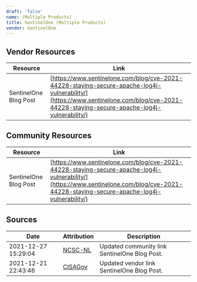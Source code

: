 ```yaml
---
draft: 'false'
name: (Multiple Products)
title: SentinelOne (Multiple Products)
vendor: SentinelOne
---
```


## Vendor Resources
| Resource | Link |
| --- | --- |
| SentinelOne Blog Post | [https://www.sentinelone.com/blog/cve-2021-44228-staying-secure-apache-log4j-vulnerability/](https://www.sentinelone.com/blog/cve-2021-44228-staying-secure-apache-log4j-vulnerability/) |

## Community Resources
| Resource | Link |
| --- | --- |
| SentinelOne Blog Post | [https://www.sentinelone.com/blog/cve-2021-44228-staying-secure-apache-log4j-vulnerability/](https://www.sentinelone.com/blog/cve-2021-44228-staying-secure-apache-log4j-vulnerability/) |


## Sources
| Date | Attribution | Description |
| --- | --- | --- |
| 2021-12-27 15:29:04 | [NCSC-NL](https://github.com/NCSC-NL/log4shell/blob/main/software/README.md) | Updated community link SentinelOne Blog Post.  |
| 2021-12-21 22:43:46 | [CISAGov](https://raw.githubusercontent.com/cisagov/log4j-affected-db/develop/README.md) | Updated vendor link SentinelOne Blog Post.  |
